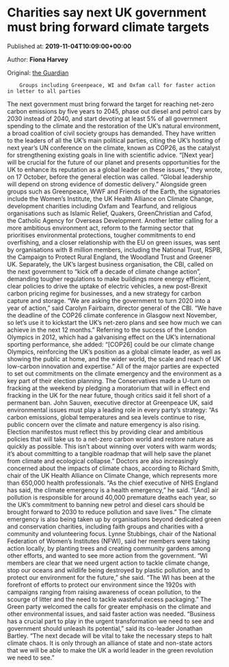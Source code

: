 
# Charities say next UK government must bring forward climate targets

Published at: **2019-11-04T10:09:00+00:00**

Author: **Fiona Harvey**

Original: [the Guardian](https://www.theguardian.com/environment/2019/nov/04/charities-next-uk-government-bring-forward-climate-targets)


        Groups including Greenpeace, WI and Oxfam call for faster action in letter to all parties
      
The next government must bring forward the target for reaching net-zero carbon emissions by five years to 2045, phase out diesel and petrol cars by 2030 instead of 2040, and start devoting at least 5% of all government spending to the climate and the restoration of the UK’s natural environment, a broad coalition of civil society groups has demanded.
They have written to the leaders of all the UK’s main political parties, citing the UK’s hosting of next year’s UN conference on the climate, known as COP26, as the catalyst for strengthening existing goals in line with scientific advice.
“[Next year] will be crucial for the future of our planet and presents opportunities for the UK to enhance its reputation as a global leader on these issues,” they wrote, on 17 October, before the general election was called. “Global leadership will depend on strong evidence of domestic delivery.”
Alongside green groups such as Greenpeace, WWF and Friends of the Earth, the signatories include the Women’s Institute, the UK Health Alliance on Climate Change, development charities including Oxfam and Tearfund, and religious organisations such as Islamic Relief, Quakers, GreenChristian and Cafod, the Catholic Agency for Overseas Development.
Another letter calling for a more ambitious environment act, reform to the farming sector that prioritises environmental protections, tougher commitments to end overfishing, and a closer relationship with the EU on green issues, was sent by organisations with 8 million members, including the National Trust, RSPB, the Campaign to Protect Rural England, the Woodland Trust and Greener UK.
Separately, the UK’s largest business organisation, the CBI, called on the next government to “kick off a decade of climate change action”, demanding tougher regulations to make buildings more energy efficient, clear policies to drive the uptake of electric vehicles, a new post-Brexit carbon pricing regime for businesses, and a new strategy for carbon capture and storage.
“We are asking the government to turn 2020 into a year of action,” said Carolyn Fairbairn, director general of the CBI. “We have the deadline of the COP26 climate conference in Glasgow next November, so let’s use it to kickstart the UK’s net-zero plans and see how much we can achieve in the next 12 months.”
Referring to the success of the London Olympics in 2012, which had a galvanising effect on the UK’s international sporting performance, she added: “[COP26] could be our climate change Olympics, reinforcing the UK’s position as a global climate leader, as well as showing the public at home, and the wider world, the scale and reach of UK low-carbon innovation and expertise.”
All of the major parties are expected to set out commitments on the climate emergency and the environment as a key part of their election planning. The Conservatives made a U-turn on fracking at the weekend by pledging a moratorium that will in effect end fracking in the UK for the near future, though critics said it fell short of a permanent ban.
John Sauven, executive director at Greenpeace UK, said environmental issues must play a leading role in every party’s strategy: “As carbon emissions, global temperatures and sea levels continue to rise, public concern over the climate and nature emergency is also rising. Election manifestos must reflect this by providing clear and ambitious policies that will take us to a net-zero carbon world and restore nature as quickly as possible. This isn’t about winning over voters with warm words; it’s about committing to a tangible roadmap that will help save the planet from climate and ecological collapse.”
Doctors are also increasingly concerned about the impacts of climate chaos, according to Richard Smith, chair of the UK Health Alliance on Climate Change, which represents more than 650,000 health professionals. “As the chief executive of NHS England has said, the climate emergency is a health emergency,” he said. “[And] air pollution is responsible for around 40,000 premature deaths each year, so the UK’s commitment to banning new petrol and diesel cars should be brought forward to 2030 to reduce pollution and save lives.”
The climate emergency is also being taken up by organisations beyond dedicated green and conservation charities, including faith groups and charities with a community and volunteering focus.
Lynne Stubbings, chair of the National Federation of Women’s Institutes (NFWI), said her members were taking action locally, by planting trees and creating community gardens among other efforts, and wanted to see more action from the government.
“WI members are clear that we need urgent action to tackle climate change, stop our oceans and wildlife being destroyed by plastic pollution, and to protect our environment for the future,” she said. “The WI has been at the forefront of efforts to protect our environment since the 1920s with campaigns ranging from raising awareness of ocean pollution, to the scourge of litter and the need to tackle wasteful excess packaging.”
The Green party welcomed the calls for greater emphasis on the climate and other environmental issues, and said faster action was needed. “Business has a crucial part to play in the urgent transformation we need to see and government should unleash its potential,” said its co-leader Jonathan Bartley. “The next decade will be vital to take the necessary steps to halt climate chaos. It is only through an alliance of state and non-state actors that we will be able to make the UK a world leader in the green revolution we need to see.”
